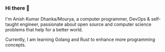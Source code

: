 ### Hi there 👋

I'm Anish Kumar Dhanka/Mourya, a computer programmer, DevOps & self-taught engineer, passionate about open source and computer science problems that help for a better world.

Currently, I am learning Golang and Rust to enhance more programming concepts.

<!--
**Anishmourya/anishmourya** is a ✨ _special_ ✨ repository because its `README.md` (this file) appears on your GitHub profile.
Here are some ideas to get you started:

- 🔭 I’m currently working on ...
- 🌱 I’m currently learning ...
- 👯 I’m looking to collaborate on ...
- 🤔 I’m looking for help with ...
- 💬 Ask me about ...
- 📫 How to reach me: ...
- 😄 Pronouns: ...
- ⚡ Fun fact: ...
-->
